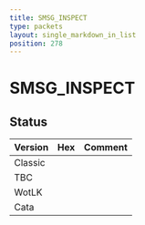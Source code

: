 ```yaml
---
title: SMSG_INSPECT
type: packets
layout: single_markdown_in_list
position: 278
---
```


# SMSG_INSPECT

## Status

Version | Hex | Comment
---------- | ---------- | ---------- 
Classic |  |  
TBC |  |  
WotLK |  |  
Cata |  |  
